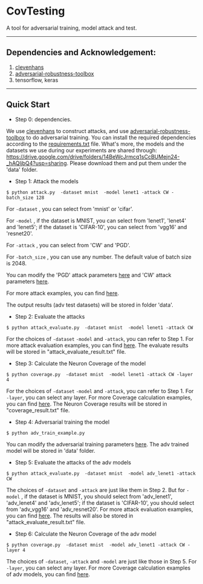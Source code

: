 # CovTesting 

A tool for adversarial training, model attack and test. 

---

## Dependencies and Acknowledgement:

1. [clevenhans](https://github.com/tensorflow/cleverhans)
2. [adversarial-robustness-toolbox](https://github.com/IBM/adversarial-robustness-toolbox)
3. tensorflow, keras  

---

## Quick Start

- Step 0: dependencies.

We use [clevenhans](https://github.com/tensorflow/cleverhans) to construct attacks, and use [adversarial-robustness-toolbox](https://github.com/IBM/adversarial-robustness-toolbox) to do adversarial training. You can install the required dependencies according to the [requirements.txt](https://github.com/Jethro85/AETesting/blob/master/requirements.txt) file. What's more, the models and the datasets we use during our experiments are shared through: https://drive.google.com/drive/folders/14BeWcJrmcq1sCcBUMejn24-_hAQljbQ4?usp=sharing. Please download them and put them under the 'data' folder. 

- Step 1: Attack the models 

```$ python attack.py  -dataset mnist  -model lenet1 -attack CW -batch_size 128```

For `-dataset` , you can select from 'mnist' or 'cifar'. 

For `-model` , if the dataset is MNIST, you can select from 'lenet1', 'lenet4' and 'lenet5'; if the dataset is 'CIFAR-10', you can select from 'vgg16' and 'resnet20'. 

For `-attack` , you can select from 'CW' and 'PGD'.

For `-batch_size` , you can use any number. The default value of batch size is 2048.

You can modify the 'PGD' attack parameters [here](https://github.com/Jethro85/AETesting/blob/5ddb012a7efa59fd76419c0d908e6c6d80811bcc/attack.py#L162-L178) and 'CW' attack parameters [here](https://github.com/Jethro85/AETesting/blob/5ddb012a7efa59fd76419c0d908e6c6d80811bcc/attack.py#L125-L133). 

For more attack examples, you can find [here](https://github.com/Jethro85/AETesting/blob/5ddb012a7efa59fd76419c0d908e6c6d80811bcc/test_example.sh#L11-L25). 

The output results (adv test datasets) will be stored in folder 'data'.

- Step 2: Evaluate the attacks

`$ python attack_evaluate.py  -dataset mnist  -model lenet1 -attack CW`

For the choices of `-dataset` `-model` and `-attack`, you can refer to Step 1. For more attack evaluation examples, you can find [here](https://github.com/Jethro85/AETesting/blob/5ddb012a7efa59fd76419c0d908e6c6d80811bcc/test_example.sh#L27-L41). The evaluate results will be stored in "attack_evaluate_result.txt" file. 

- Step 3: Calculate the Neuron Coverage of the model

`$ python coverage.py  -dataset mnist  -model lenet1 -attack CW -layer 4`

For the choices of `-dataset` `-model` and `-attack`, you can refer to Step 1. For `-layer`, you can select any layer. For more Coverage calculation examples, you can find [here](https://github.com/Jethro85/AETesting/blob/5ddb012a7efa59fd76419c0d908e6c6d80811bcc/test_example.sh#L43-L57). The Neuron Coverage results will be stored in "coverage_result.txt" file. 

- Step 4: Adversarial training the model

`$ python adv_train_example.py`

You can modify the adversarial training parameters [here](https://github.com/Jethro85/AETesting/blob/5ddb012a7efa59fd76419c0d908e6c6d80811bcc/adv_train_example.py#L56). The adv trained model will be stored in 'data' folder. 

- Step 5: Evaluate the attacks of the adv models

`$ python attack_evaluate.py  -dataset mnist  -model adv_lenet1 -attack CW`

The choices of `-dataset`  and `-attack`  are just like them in Step 2. But for `-model` , if the dataset is MNIST, you should select from 'adv_lenet1', 'adv_lenet4' and 'adv_lenet5'; if the dataset is 'CIFAR-10', you should select from 'adv_vgg16' and 'adv_resnet20'. For more attack evaluation examples, you can find [here](https://github.com/Jethro85/AETesting/blob/5ddb012a7efa59fd76419c0d908e6c6d80811bcc/test_example.sh#L76-L90). The results will also be stored in "attack_evaluate_result.txt" file. 

- Step 6: Calculate the Neuron Coverage of the adv model

`$ python coverage.py  -dataset mnist  -model adv_lenet1 -attack CW -layer 4`

The choices of `-dataset`, `-attack`  and `-model` are just like those in Step 5. For `-layer`, you can select any layer. For more Coverage calculation examples of adv models, you can find [here](https://github.com/Jethro85/AETesting/blob/5ddb012a7efa59fd76419c0d908e6c6d80811bcc/test_example.sh#L92-L106). 






